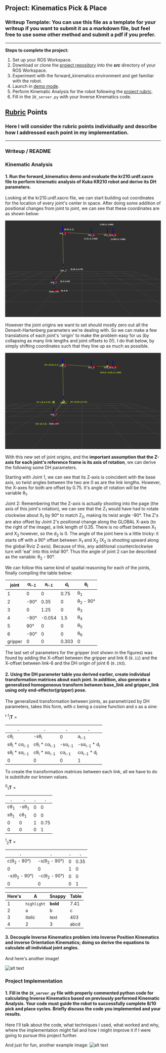 ## Project: Kinematics Pick & Place
### Writeup Template: You can use this file as a template for your writeup if you want to submit it as a markdown file, but feel free to use some other method and submit a pdf if you prefer.

---


**Steps to complete the project:**  


1. Set up your ROS Workspace.
2. Download or clone the [project repository](https://github.com/udacity/RoboND-Kinematics-Project) into the ***src*** directory of your ROS Workspace.  
3. Experiment with the forward_kinematics environment and get familiar with the robot.
4. Launch in [demo mode](https://classroom.udacity.com/nanodegrees/nd209/parts/7b2fd2d7-e181-401e-977a-6158c77bf816/modules/8855de3f-2897-46c3-a805-628b5ecf045b/lessons/91d017b1-4493-4522-ad52-04a74a01094c/concepts/ae64bb91-e8c4-44c9-adbe-798e8f688193).
5. Perform Kinematic Analysis for the robot following the [project rubric](https://review.udacity.com/#!/rubrics/972/view).
6. Fill in the `IK_server.py` with your Inverse Kinematics code. 


[//]: # (Image References)

[image1]: ./misc_images/misc1.png
[image2]: ./misc_images/misc2.png
[image3]: ./misc_images/misc3.png
[jointorigins]: ./misc_images/jointorigins.png
[DHorigins]: ./misc_images/DHorigins.png

## [Rubric](https://review.udacity.com/#!/rubrics/972/view) Points
### Here I will consider the rubric points individually and describe how I addressed each point in my implementation.  

---
### Writeup / README

### Kinematic Analysis
#### 1. Run the forward_kinematics demo and evaluate the kr210.urdf.xacro file to perform kinematic analysis of Kuka KR210 robot and derive its DH parameters.

Looking at the kr210.urdf.xacro file, we can start building out coordinates for the location of every joint's center in space. After doing some addition of positional changes from joint to joint, we can see that these coordinates are as shown below:

![Joint coordinates as given by the urdf.][jointorigins]

However the joint origins we want to set should mostly zero out all the Denavit-Hartenberg parameters we're dealing with. So we can make a few translations of each joint's 'origin' to make the problem easy for us (by collapsing as many link lengths and joint offsets to 0!). I do that below, by simply shifting coordinates such that they line up as much as possible.

![DH origins of each joint.][DHorigins]

With this new set of joint origins, and the **important assumption that the Z-axis for each joint's reference frame is its axis of rotation**, we can derive the following some DH parameters.

Starting with Joint 1, we can see that its Z-axis is coincident with the base axis, so twist angles between the two are 0 as are the link lengths. However, the X-axes for both are offset by 0.75. It's angle of rotation will be the variable θ<sub>1</sub>.

Joint 2: Remembering that the Z-axis is actually shooting into the page (the axis of this joint's rotation), we can see that the Z<sub>1</sub> would have had to rotate clockwise about X<sub>1</sub> by 90° to match Z<sub>2</sub>, making its twist angle -90°. The Z's are also offset by Joint 2's positional change along the GLOBAL X-axis (to the right of the image), a link length of 0.35. There is no offset between X<sub>1</sub> and X<sub>2</sub> however, so the d<sub>2</sub> is 0. The angle of the joint here is a little tricky: it starts off with a 90° offset between X<sub>1</sub> and X<sub>2</sub> (X<sub>2</sub> is shooting upward along the global Rviz Z-axis). Because of this, any additional counterclockwise turn will 'eat' into this inital 90°. Thus the angle of joint 2 can be described as the variable: θ<sub>2</sub> - 90°.

We can follow this same kind of spatial reasoning for each of the joints, finally compiling the table below:

joint | α<sub>i-1<sub> | a<sub>i-1<sub> | d<sub>i</sub> | θ<sub>i</sub>
--- | --- | --- | --- | ---
1 | 0 | 0 | 0.75 | θ<sub>1</sub>
2 | -90° | 0.35 | 0 | θ<sub>2</sub> - 90°
3 | 0 | 1.25 | 0 | θ<sub>3</sub> 
4 | -90° | -0.054 | 1.5 | θ<sub>4</sub>
5 |  90° |  0 |  0  | θ<sub>5</sub>
6 |  -90°   | 0 |    0   | θ<sub>6</sub>
gripper | 0 | 0 | 0.303 | 0

The last set of parameters for the gripper (not shown in the figures) was found by adding the X-offset between the gripper and link 6 (`0.11`) and the X-offset between link-6 and the DH origin of joint 6 (`0.193`).

#### 2. Using the DH parameter table you derived earlier, create individual transformation matrices about each joint. In addition, also generate a generalized homogeneous transform between base_link and gripper_link using only end-effector(gripper) pose.

The generalized transformation between joints, as parametrized by DH parameters, takes this form, with *c* being a cosine function and *s* as a sine:

<sup>i-1</sup><sub>i</sub>**T** =

 .| .| . | .
--- | --- | --- | ---
cθ<sub>i</sub> | -sθ<sub>i</sub> | 0 |  a<sub>i-1</sub> 
 sθ<sub>i</sub> * cα<sub>i-1</sub> |cθ<sub>i</sub> * cα<sub>i-1</sub> |   -sα<sub>i-1</sub>   |-sα<sub>i-1</sub> * d<sub>i</sub> 
 sθ<sub>i</sub> * sα<sub>i-1</sub> | cθ<sub>i</sub> * sα<sub>i-1</sub> | cα<sub>i-1</sub>  | cα<sub>i-1</sub> * d<sub>i</sub>
 0 | 0| 0 | 1
 
To create the transformation matrices between each link, all we have to do is substitute our known values.

 <sup>0</sup><sub>1</sub>**T** =

 .| .| . | .
--- | --- | --- | ---
cθ<sub>1</sub> | -sθ<sub>1</sub> | 0 |  0 
 sθ<sub>1</sub>  |cθ<sub>1</sub>  |   0   | 0
 0 | 0 | 1 | 0.75
 0 | 0| 0 | 1
 
<sup>1</sup><sub>2</sub>**T** =

 .| .| . | .
--- | --- | --- | ---
c(θ<sub>2</sub> - 90°)  | -s(θ<sub>2</sub> - 90°) | 0 |  0.35 
 0 |0 |   1   | 0 
 -s(θ<sub>2</sub> - 90°)  | -c(θ<sub>2</sub> - 90°) | 0  | 0
 0 | 0| 0 | 1

Here's | A | Snappy | Table
--- | --- | --- | ---
1 | `highlight` | **bold** | 7.41
2 | a | b | c
3 | *italic* | text | 403
4 | 2 | 3 | abcd




#### 3. Decouple Inverse Kinematics problem into Inverse Position Kinematics and inverse Orientation Kinematics; doing so derive the equations to calculate all individual joint angles.

And here's another image! 

![alt text][image2]

### Project Implementation

#### 1. Fill in the `IK_server.py` file with properly commented python code for calculating Inverse Kinematics based on previously performed Kinematic Analysis. Your code must guide the robot to successfully complete 8/10 pick and place cycles. Briefly discuss the code you implemented and your results. 


Here I'll talk about the code, what techniques I used, what worked and why, where the implementation might fail and how I might improve it if I were going to pursue this project further.  


And just for fun, another example image:
![alt text][image3]


